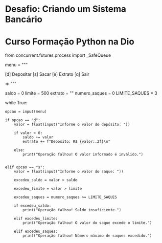 # Desafio: Criando um Sistema Bancário
# Curso Formação Python na Dio
from concurrent.futures.process import _SafeQueue


menu = """

[d] Depositar 
[s] Sacar
[e] Extrato
[q] Sair 

=> """

saldo = 0
limite = 500
extrato = ""
numero_saques = 0
LIMITE_SAQUES = 3


while True:

    opcao = input(menu)

    if opcao == "d":
        valor = float(input("Informe o valor do depósito: "))

        if valor > 0:
            saldo += valor 
            extrato += f"Depósito: R$ {valor:.2f}\n"

        else:
            print("Operação falhou! O valor informado é inválido.")


    elif opcao == "s":
        valor = float(input("Informe o valor do saque: "))

        excedeu_saldo = valor > saldo 

        excedeu_limite = valor > limite 

        excedeu_saques = numero_saques >= LIMITE_SAQUES 

        if excedeu_saldo:
            print("Operação falhou! Saldo insuficiente.")

        elif excedeu_limite:
            print("Operação falhou! O valor do saque excede o limite.")

        elif excedeu_saques:
            print("Operação falhou! Número máximo de saques excedido.")
            
